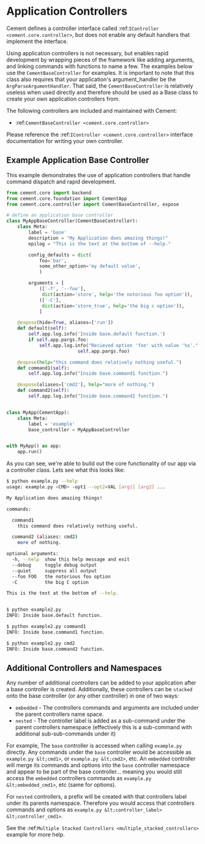 Application Controllers
==============================================================================

Cement defines a controller interface called
:ref:`IController <cement.core.controller>`, but does not enable any default
handlers that implement the interface.

Using application controllers is not necessary, but enables rapid development
by wrapping pieces of the framework like adding arguments, and linking
commands with functions to name a few.  The examples below use the
`CementBaseController` for examples.  It is important to note that this class
also requires that your application's argument\_handler be the
`ArgParseArgumentHandler`.  That said, the `CementBaseController` is
relatively useless when used directly and therefore should be used as a Base
class to create your own application controllers from.

The following controllers are included and maintained with Cement:

 * :ref:`CementBaseController <cement.core.controller>`


Please reference the :ref:`IController <cement.core.controller>` interface
documentation for writing your own controller.


Example Application Base Controller
------------------------------------------------------------------------------

This example demonstrates the use of application controllers that handle
command dispatch and rapid development.

```python
from cement.core import backend
from cement.core.foundation import CementApp
from cement.core.controller import CementBaseController, expose

# define an application base controller
class MyAppBaseController(CementBaseController):
    class Meta:
        label = 'base'
        description = "My Application does amazing things!"
        epilog = "This is the text at the bottom of --help."

        config_defaults = dict(
            foo='bar',
            some_other_option='my default value',
            )

        arguments = [
            (['-f', '--foo'],
             dict(action='store', help='the notorious foo option')),
            (['-C'],
             dict(action='store_true', help='the big c option')),
            ]

    @expose(hide=True, aliases=['run'])
    def default(self):
        self.app.log.info('Inside base.default function.')
        if self.app.pargs.foo:
            self.app.log.info("Recieved option 'foo' with value '%s'." % \
                          self.app.pargs.foo)

    @expose(help="this command does relatively nothing useful.")
    def command1(self):
        self.app.log.info("Inside base.command1 function.")

    @expose(aliases=['cmd2'], help="more of nothing.")
    def command2(self):
        self.app.log.info("Inside base.command2 function.")


class MyApp(CementApp):
    class Meta:
        label = 'example'
        base_controller = MyAppBaseController


with MyApp() as app:
    app.run()
```

As you can see, we're able to build out the core functionality of our app via
a controller class.  Lets see what this looks like:

```bash
$ python example.py --help
usage: example.py <CMD> -opt1 --opt2=VAL [arg1] [arg2] ...

My Application does amazing things!

commands:

  command1
    this command does relatively nothing useful.

  command2 (aliases: cmd2)
    more of nothing.

optional arguments:
  -h, --help  show this help message and exit
  --debug     toggle debug output
  --quiet     suppress all output
  --foo FOO   the notorious foo option
  -C          the big C option

This is the text at the bottom of --help.


$ python example2.py
INFO: Inside base.default function.

$ python example2.py command1
INFO: Inside base.command1 function.

$ python example2.py cmd2
INFO: Inside base.command2 function.
```


Additional Controllers and Namespaces
------------------------------------------------------------------------------

Any number of additional controllers can be added to your application after a
base controller is created.  Additionally, these controllers can be `stacked`
onto the base controller (or any other controller) in one of two ways:

 * `embedded` - The controllers commands and arguments are included under the
   parent controllers name space.
 * `nested` - The controller label is added as a sub-command under the parent
   controllers namespace (effectively this is a sub-command with additional
   sub-sub-commands under it)


For example, The `base` controller is accessed when calling `example.py`
directly.  Any commands under the `base` controller would be accessible as
`example.py &lt;cmd1>`, or `example.py &lt;cmd2>`, etc.  An `embedded`
controller will merge its commands and options into the `base` controller
namespace and appear to be part of the base controller... meaning you would
still access the `embedded` controllers commands as
`example.py &lt;embedded_cmd1>`, etc (same for options).

For `nested` controllers, a prefix will be created with that controllers label
under its parents namespace. Therefore you would access that controllers
commands and options as
`example.py &lt;controller_label> &lt;controller_cmd1>`.

See the :ref:`Multiple Stacked Controllers <multiple_stacked_controllers>`
example for more help.
